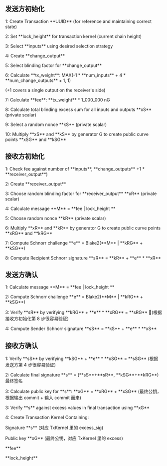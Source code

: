 ## 发送方初始化

1: Create Transaction \*\*UUID\*\* \(for reference and maintaining correct state\)

2: Set \*\*lock\_height\*\* for transaction kernel \(current chain height\)

3: Select \*\*inputs\*\* using desired selection strategy

4: Create \*\*change\_output\*\*

5: Select blinding factor for \*\*change\_output\*\*

6: Calculate \*\*tx\_weight\*\*: MAX\(-1 \* \*\*num\_inputs\*\* + 4 \* \*\*num\_change\_outputs\*\* + 1, 1\)

\(+1 covers a single output on the receiver's side\)

7: Calculate \*\*fee\*\*:  \*\*tx\_weight\*\* \* 1\_000\_000 nG

8: Calculate total blinding excess sum for all inputs and outputs \*\*xS\*\* \(private scalar\)

9: Select a random nonce \*\*kS\*\* \(private scalar\)

10: Multiply \*\*xS\*\* and \*\*kS\*\* by generator G to create public curve points \*\*xSG\*\* and \*\*kSG\*\*

## 接收方初始化

1: Check fee against number of \*\*inputs\*\*, \*\*change\_outputs\*\* +1 \* \*\*receiver\_output\*\*\)

2: Create \*\*receiver\_output\*\*

3: Choose random blinding factor for \*\*receiver\_output\*\* \*\*xR\*\* \(private scalar\)

4: Calculate message \*\*M\*\* = \*\*fee \| lock\_height \*\*

5: Choose random nonce \*\*kR\*\* \(private scalar\)

6: Multiply \*\*xR\*\* and \*\*kR\*\* by generator G to create public curve points \*\*xRG\*\* and \*\*kRG\*\*

7: Compute Schnorr challenge \*\*e\*\* = Blake2\(\*\*M\*\* \| \*\*kRG\*\* + \*\*kSG\*\*\)

8: Compute Recipient Schnorr signature \*\*sR\*\* = \*\*kR\*\* + \*\*e\*\* \* \*\*xR\*\*

## 发送方确认

1: Calculate message \*\*M\*\* = \*\*fee \| lock\_height \*\*

2: Compute Schnorr challenge \*\*e\*\* = Blake2\(\*\*M\*\* \| \*\*kRG\*\* + \*\*kSG\*\*\)

3: Verify \*\*sR\*\* by verifying \*\*kRG\*\* + \*\*e\*\* \* \*\*xRG\*\* = \*\*sRG\*\* \(根据接收方初始化第 8 步很容易验证\)

4: Compute Sender Schnorr signature \*\*sS\*\* = \*\*kS\*\* + \*\*e\*\* \* \*\*xS\*\*

## 接收方确认

1: Verify \*\*sS\*\* by verifying \*\*kSG\*\* + \*\*e\*\* \* \*\*xSG\*\* = \*\*sSG\*\* \(根据发送方第 4 步很容易验证\)

2: Calculate final signature \*\*s\*\* = \(\*\*sS\*\*+\*\*sR\*\*, \*\*kSG\*\*+\*\*kRG\*\*\) 最终签名

3: Calculate public key for \*\*s\*\*: \*\*xG\*\* = \*\*xRG\*\* + \*\*xSG\*\* \(最终公钥，根据输出 commit + 输入 commit 而来\)

3: Verify \*\*s\*\* against excess values in final transaction using \*\*xG\*\*

4: Create Transaction Kernel Containing:

Signature \*\*s\*\* \(对应 TxKernel 里的 excess\_sig\)

Public key \*\*xG\*\* \(最终公钥，对应 TxKernel 里的 excess\)

\*\*fee\*\*

\*\*lock\_height\*\*

